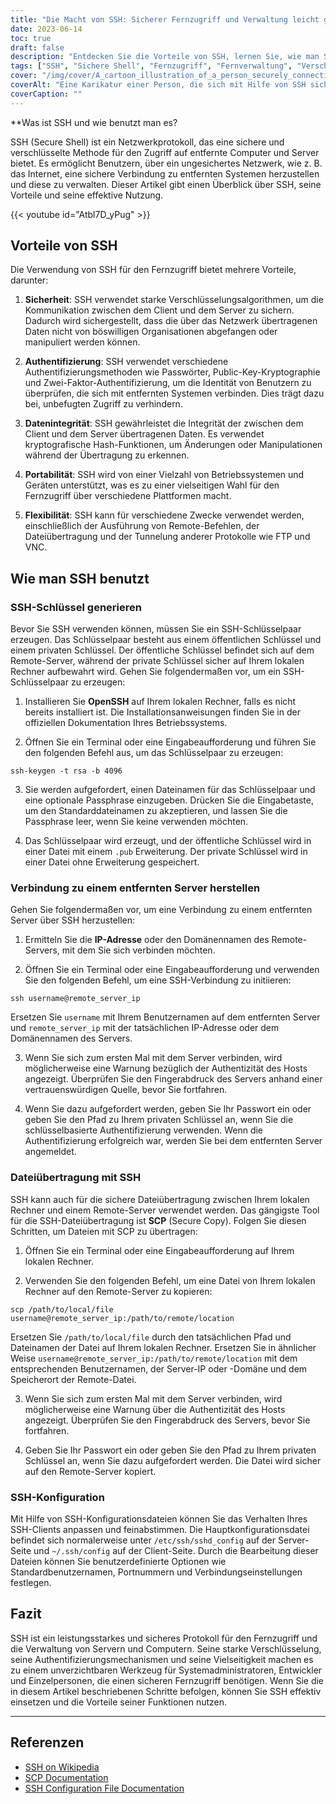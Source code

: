 ```yaml
---
title: "Die Macht von SSH: Sicherer Fernzugriff und Verwaltung leicht gemacht"
date: 2023-06-14
toc: true
draft: false
description: "Entdecken Sie die Vorteile von SSH, lernen Sie, wie man SSH-Schlüssel erzeugt, sich mit entfernten Servern verbindet, Dateien sicher überträgt und SSH-Konfigurationen anpasst."
tags: ["SSH", "Sichere Shell", "Fernzugriff", "Fernverwaltung", "Verschlüsselung", "Authentifizierung", "Datenintegrität", "Tragbarkeit", "Dateiübertragung", "SCP", "SSH-Schlüssel", "SSH-Konfiguration", "Netzwerkprotokoll", "Remote-Befehlsausführung", "OpenSSH", "Zwei-Faktor-Authentifizierung", "Public-Key-Kryptographie", "IP-Adresse", "Domain-Name", "Terminal", "Eingabeaufforderung", "Sicherheit", "Systembetreuer", "Entwickler", "Vielseitigkeit", "Authentifizierungsverfahren", "Hash-Funktionen", "Tunnelbau", "kundenspezifische Optionen"]
cover: "/img/cover/A_cartoon_illustration_of_a_person_securely_connecting.png"
coverAlt: "Eine Karikatur einer Person, die sich mit Hilfe von SSH sicher mit einem Server verbindet."
coverCaption: ""
---
```


**Was ist SSH und wie benutzt man es?

SSH (Secure Shell) ist ein Netzwerkprotokoll, das eine sichere und verschlüsselte Methode für den Zugriff auf entfernte Computer und Server bietet. Es ermöglicht Benutzern, über ein ungesichertes Netzwerk, wie z. B. das Internet, eine sichere Verbindung zu entfernten Systemen herzustellen und diese zu verwalten. Dieser Artikel gibt einen Überblick über SSH, seine Vorteile und seine effektive Nutzung.

{{< youtube id="Atbl7D_yPug" >}}

## Vorteile von SSH

Die Verwendung von SSH für den Fernzugriff bietet mehrere Vorteile, darunter:

1. **Sicherheit**: SSH verwendet starke Verschlüsselungsalgorithmen, um die Kommunikation zwischen dem Client und dem Server zu sichern. Dadurch wird sichergestellt, dass die über das Netzwerk übertragenen Daten nicht von böswilligen Organisationen abgefangen oder manipuliert werden können.

2. **Authentifizierung**: SSH verwendet verschiedene Authentifizierungsmethoden wie Passwörter, Public-Key-Kryptographie und Zwei-Faktor-Authentifizierung, um die Identität von Benutzern zu überprüfen, die sich mit entfernten Systemen verbinden. Dies trägt dazu bei, unbefugten Zugriff zu verhindern.

3. **Datenintegrität**: SSH gewährleistet die Integrität der zwischen dem Client und dem Server übertragenen Daten. Es verwendet kryptografische Hash-Funktionen, um Änderungen oder Manipulationen während der Übertragung zu erkennen.

4. **Portabilität**: SSH wird von einer Vielzahl von Betriebssystemen und Geräten unterstützt, was es zu einer vielseitigen Wahl für den Fernzugriff über verschiedene Plattformen macht.

5. **Flexibilität**: SSH kann für verschiedene Zwecke verwendet werden, einschließlich der Ausführung von Remote-Befehlen, der Dateiübertragung und der Tunnelung anderer Protokolle wie FTP und VNC.

## Wie man SSH benutzt

### SSH-Schlüssel generieren

Bevor Sie SSH verwenden können, müssen Sie ein SSH-Schlüsselpaar erzeugen. Das Schlüsselpaar besteht aus einem öffentlichen Schlüssel und einem privaten Schlüssel. Der öffentliche Schlüssel befindet sich auf dem Remote-Server, während der private Schlüssel sicher auf Ihrem lokalen Rechner aufbewahrt wird. Gehen Sie folgendermaßen vor, um ein SSH-Schlüsselpaar zu erzeugen:

1. Installieren Sie **OpenSSH** auf Ihrem lokalen Rechner, falls es nicht bereits installiert ist. Die Installationsanweisungen finden Sie in der offiziellen Dokumentation Ihres Betriebssystems.

2. Öffnen Sie ein Terminal oder eine Eingabeaufforderung und führen Sie den folgenden Befehl aus, um das Schlüsselpaar zu erzeugen:

```shell
ssh-keygen -t rsa -b 4096
```

3. Sie werden aufgefordert, einen Dateinamen für das Schlüsselpaar und eine optionale Passphrase einzugeben. Drücken Sie die Eingabetaste, um den Standarddateinamen zu akzeptieren, und lassen Sie die Passphrase leer, wenn Sie keine verwenden möchten.

4. Das Schlüsselpaar wird erzeugt, und der öffentliche Schlüssel wird in einer Datei mit einem `.pub` Erweiterung. Der private Schlüssel wird in einer Datei ohne Erweiterung gespeichert.

### Verbindung zu einem entfernten Server herstellen

Gehen Sie folgendermaßen vor, um eine Verbindung zu einem entfernten Server über SSH herzustellen:

1. Ermitteln Sie die **IP-Adresse** oder den Domänennamen des Remote-Servers, mit dem Sie sich verbinden möchten.

2. Öffnen Sie ein Terminal oder eine Eingabeaufforderung und verwenden Sie den folgenden Befehl, um eine SSH-Verbindung zu initiieren:

```shell
ssh username@remote_server_ip
```

Ersetzen Sie `username` mit Ihrem Benutzernamen auf dem entfernten Server und `remote_server_ip` mit der tatsächlichen IP-Adresse oder dem Domänennamen des Servers.

3. Wenn Sie sich zum ersten Mal mit dem Server verbinden, wird möglicherweise eine Warnung bezüglich der Authentizität des Hosts angezeigt. Überprüfen Sie den Fingerabdruck des Servers anhand einer vertrauenswürdigen Quelle, bevor Sie fortfahren.

4. Wenn Sie dazu aufgefordert werden, geben Sie Ihr Passwort ein oder geben Sie den Pfad zu Ihrem privaten Schlüssel an, wenn Sie die schlüsselbasierte Authentifizierung verwenden. Wenn die Authentifizierung erfolgreich war, werden Sie bei dem entfernten Server angemeldet.

### Dateiübertragung mit SSH

SSH kann auch für die sichere Dateiübertragung zwischen Ihrem lokalen Rechner und einem Remote-Server verwendet werden. Das gängigste Tool für die SSH-Dateiübertragung ist **SCP** (Secure Copy). Folgen Sie diesen Schritten, um Dateien mit SCP zu übertragen:

1. Öffnen Sie ein Terminal oder eine Eingabeaufforderung auf Ihrem lokalen Rechner.

2. Verwenden Sie den folgenden Befehl, um eine Datei von Ihrem lokalen Rechner auf den Remote-Server zu kopieren:

```shell
scp /path/to/local/file username@remote_server_ip:/path/to/remote/location
```


Ersetzen Sie `/path/to/local/file` durch den tatsächlichen Pfad und Dateinamen der Datei auf Ihrem lokalen Rechner. Ersetzen Sie in ähnlicher Weise `username@remote_server_ip:/path/to/remote/location` mit dem entsprechenden Benutzernamen, der Server-IP oder -Domäne und dem Speicherort der Remote-Datei.

3. Wenn Sie sich zum ersten Mal mit dem Server verbinden, wird möglicherweise eine Warnung über die Authentizität des Hosts angezeigt. Überprüfen Sie den Fingerabdruck des Servers, bevor Sie fortfahren.

4. Geben Sie Ihr Passwort ein oder geben Sie den Pfad zu Ihrem privaten Schlüssel an, wenn Sie dazu aufgefordert werden. Die Datei wird sicher auf den Remote-Server kopiert.

### SSH-Konfiguration

Mit Hilfe von SSH-Konfigurationsdateien können Sie das Verhalten Ihres SSH-Clients anpassen und feinabstimmen. Die Hauptkonfigurationsdatei befindet sich normalerweise unter `/etc/ssh/sshd_config` auf der Server-Seite und `~/.ssh/config` auf der Client-Seite. Durch die Bearbeitung dieser Dateien können Sie benutzerdefinierte Optionen wie Standardbenutzernamen, Portnummern und Verbindungseinstellungen festlegen.

## Fazit

SSH ist ein leistungsstarkes und sicheres Protokoll für den Fernzugriff und die Verwaltung von Servern und Computern. Seine starke Verschlüsselung, seine Authentifizierungsmechanismen und seine Vielseitigkeit machen es zu einem unverzichtbaren Werkzeug für Systemadministratoren, Entwickler und Einzelpersonen, die einen sicheren Fernzugriff benötigen. Wenn Sie die in diesem Artikel beschriebenen Schritte befolgen, können Sie SSH effektiv einsetzen und die Vorteile seiner Funktionen nutzen.

______

## Referenzen

- [SSH on Wikipedia](https://en.wikipedia.org/wiki/Secure_Shell)
- [SCP Documentation](https://man.openbsd.org/scp)
- [SSH Configuration File Documentation](https://man.openbsd.org/sshd_config)
